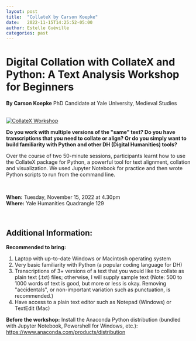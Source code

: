 ```yaml
---
layout: post
title:  "CollateX by Carson Koepke"
date:   2022-11-15T14:25:52-05:00
author: Estelle Guéville
categories: past
---
```


# Digital Collation with CollateX and Python: A Text Analysis Workshop for Beginners
**By Carson Koepke** PhD Candidate at Yale University, Medieval Studies

<br>


<a href="/assets/collatex/1.HEIC" data-lightbox="collatex" data-title="CollateX Workshop">
  <img src="/assets/collatex/1.HEIC" title="CollateX Workshop">
</a>

<br>

**Do you work with multiple versions of the "same" text? Do you have transcriptions that you need to collate or align? Or do you simply want to build familiarity with Python and other DH (Digital Humanities) tools?**

Over the course of two 50-minute sessions, participants learnt how to use the CollateX package for Python, a powerful tool for text alignment, collation and visualization. We used Jupyter Notebook for practice and then wrote Python scripts to run from the command line.

<br>

**When:** Tuesday, November 15, 2022 at 4.30pm  
**Where:** Yale Humanities Quadrangle 129

<br>

## Additional Information:
**Recommended to bring:**
1. Laptop with up-to-date Windows or Macintosh operating system
2. Very basic familiarity with Python (a popular coding language for DH)
3. Transcriptions of 3+ versions of a text that you would like to collate as plain text (.txt) files; otherwise, I will supply sample text (Note: 500 to 1000 words of text is good, but more or less is okay. Removing "accidentals", or non-important variation such as punctuation, is recommended.)
4. Have access to a plain text editor such as Notepad (Windows) or TextEdit (Mac)  

**Before the workshop:**
Install the Anaconda Python distribution (bundled with Jupyter Notebook, Powershell for Windows, etc.): https://www.anaconda.com/products/distribution
